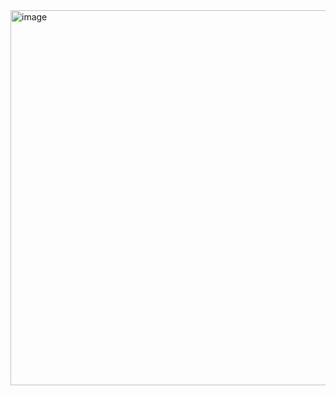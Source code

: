 



<img width="1192" height="600" alt="image" src="https://github.com/user-attachments/assets/69d63bac-97e7-4cf2-a383-407523c81190" />
